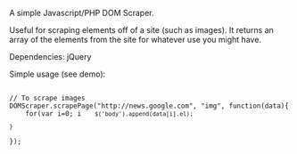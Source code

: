 A simple Javascript/PHP DOM Scraper.

Useful for scraping elements off of a site (such as images). It returns an array of the elements from the site for whatever use you might have.

Dependencies: jQuery

Simple usage (see demo):

<code>
// To scrape images
DOMScraper.scrapePage("http://news.google.com", "img", function(data){
	for(var i=0; i<data.length;i++) {

		$('body').append(data[i].el);

	}
});
</code>